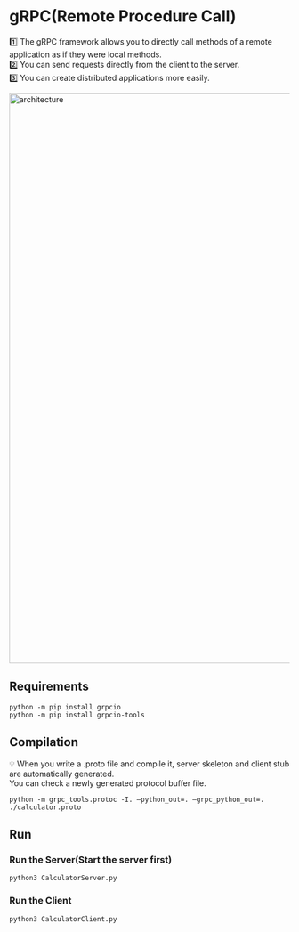 # gRPC(Remote Procedure Call)
1️⃣ The gRPC framework allows you to directly call methods of a remote application as if they were local methods.  
2️⃣ You can send requests directly from the client to the server.  
3️⃣ You can create distributed applications more easily. 

<img width="1024" alt="architecture" src="https://github.com/gaerom/gRPC/assets/92725975/c74fe84f-1b44-4bd3-8fa2-f342b5d624db">


## Requirements
```
python -m pip install grpcio
python -m pip install grpcio-tools
```

## Compilation
💡 When you write a .proto file and compile it, server skeleton and client stub are automatically generated.  
You can check a newly generated protocol buffer file.

```
python -m grpc_tools.protoc -I. —python_out=. —grpc_python_out=. ./calculator.proto
```

## Run
### Run the Server(Start the server first)
```
python3 CalculatorServer.py
```

### Run the Client
```
python3 CalculatorClient.py
```
